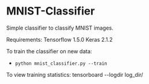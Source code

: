 # MNIST-Classifier
Simple classifier to classify MNIST images.

Requirements:
    Tensorflow 1.5.0
    Keras 2.1.2

To train the classifier on new data:
* `python mnist_classifier.py --train`

To view training statistics:
    tensorboard --logdir log_dir/

